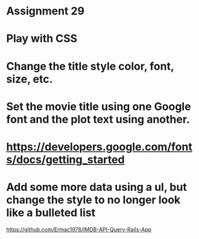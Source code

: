 # Assignment 29
# Play with CSS
# Change the title style color, font, size, etc.
# Set the movie title using one Google font and the plot text using another.
# https://developers.google.com/fonts/docs/getting_started
# Add some more data using a ul, but change the style to no longer look like a bulleted list

https://github.com/Ermac1978/IMDB-API-Query-Rails-App
